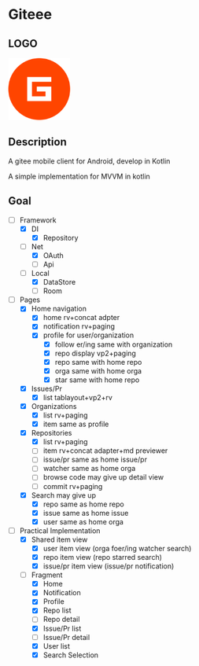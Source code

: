 # Giteee

## LOGO

<img width="25%" src="logo.svg"/>



## Description

A gitee mobile client for Android, develop in Kotlin

A simple implementation for MVVM in kotlin

## Goal

+ [ ] Framework
  + [x] DI
    + [x] Repository
  + [ ] Net
    + [x] OAuth
    + [ ] Api
  + [ ] Local
    + [x] DataStore
    + [ ] Room
+ [ ] Pages
  + [x] Home navigation
    + [x] home rv+concat adpter
    + [x] notification rv+paging 
    + [x] profile for user/organization
      + [x] follow er/ing same with organization
      + [x] repo display vp2+paging
      + [x] repo same with home repo
      + [x] orga same with home orga
      + [x] star same with home repo
  + [x] Issues/Pr
    + [x] list tablayout+vp2+rv
  + [x] Organizations 
    + [x] list rv+paging 
    + [x] item same as profile
  + [x] Repositories
    + [x] list rv+paging
    + [ ] item rv+concat adapter+md previewer
    + [ ] issue/pr same as home issue/pr
    + [ ] watcher same as home orga
    + [ ] browse code may give up detail view
    + [ ] commit rv+paging
  + [x] Search may give up
    + [x] repo same as home repo
    + [x] issue same as home issue
    + [x] user same as home orga
+ [ ] Practical Implementation
  + [x] Shared item view
    + [x] user item view (orga foer/ing watcher search)
    + [x] repo item view (repo starred search)
    + [x] issue/pr item view (issue/pr notification)
  + [ ] Fragment
    + [x] Home
    + [x] Notification
    + [x] Profile
    + [x] Repo list
    + [ ] Repo detail
    + [x] Issue/Pr list
    + [ ] Issue/Pr detail
    + [x] User list
    + [x] Search Selection